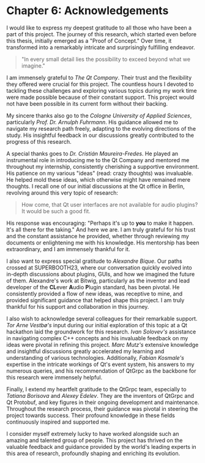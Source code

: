 # Chapter 6: Acknowledgements

I would like to express my deepest gratitude to all those who have been a part
of this project. The journey of this research, which started even before this
thesis, initially emerged as a "Proof of Concept." Over time, it transformed
into a remarkably intricate and surprisingly fulfilling endeavor.

> "In every small detail lies the possibility to exceed beyond what we imagine."

I am immensely grateful to *The Qt Company*. Their trust and the flexibility
they offered were crucial for this project. The countless hours I devoted to
tackling these challenges and exploring various topics during my work time were
made possible because of their constant support. This project would not have
been possible in its current form without their backing.

My sincere thanks also go to the *Cologne University of Applied Sciences*,
particularly *Prof. Dr. Arnulph Fuhrmann*. His guidance allowed me to navigate my
research path freely, adapting to the evolving directions of the study. His
insightful feedback in our discussions greatly contributed to the progress of
this research.

A special thanks goes to *Dr. Cristián Maureira-Fredes*. He played an
instrumental role in introducing me to the Qt Company and mentored me
throughout my internship, consistently cherishing a supportive environment. His
patience on my various "ideas" (read: crazy thoughts) was invaluable. He helped
mold these ideas, which otherwise might have remained mere thoughts. I recall
one of our initial discussions at the Qt office in Berlin, revolving around
this very topic of research:

> How come, that Qt user interfaces are not available for audio plugins? It
> would be such a good fit.

His response was encouraging: "Perhaps it's up to **you** to make it happen.
It's all there for the taking." And here we are. I am truly grateful for his
trust and the constant assistance he provided, whether through reviewing my
documents or enlightening me with his knowledge. His mentorship has been
extraordinary, and I am immensely thankful for it.

I also want to express special gratitude to *Alexandre Bique*. Our paths
crossed at SUPERBOOTH23, where our conversation quickly evolved into in-depth
discussions about plugins, GUIs, and how we imagined the future of them.
Alexandre's work at Bitwig, particularly as the inventor and lead developer of
the **CL**ever **A**udio **P**lugin standard, has been pivotal. He consistently
provided a flow of new ideas, was receptive to mine, and provided significant
guidance that helped shape this project. I am truly thankful for his support
and collaboration in this journey.

I also wish to acknowledge several colleagues for their remarkable support.
*Tor Arne Vestbø's* input during our initial exploration of this topic at a Qt
hackathon laid the groundwork for this research. *Ivan Solovev's* assistance in
navigating complex C++ concepts and his invaluable feedback on my ideas were
pivotal in refining this project. *Marc Mutz's* extensive knowledge and
insightful discussions greatly accelerated my learning and understanding of
various technologies. Additionally, *Fabian Kosmale's* expertise in the
intricate workings of Qt's event system, his answers to my numerous queries,
and his recommendation of QtGrpc as the backbone for this research were
immensely helpful.

Finally, I extend my heartfelt gratitude to the QtGrpc team, especially to
*Tatiana Borisova* and *Alexey Edelev*. They are the inventors of QtGrpc and Qt
Protobuf, and key figures in their ongoing development and maintenance.
Throughout the research process, their guidance was pivotal in steering the
project towards success. Their profound knowledge in these fields continuously
inspired and supported me.

I consider myself extremely lucky to have worked alongside such an amazing and
talented group of people. This project has thrived on the valuable feedback and
guidance provided by the world's leading experts in this area of research,
profoundly shaping and enriching its evolution.
